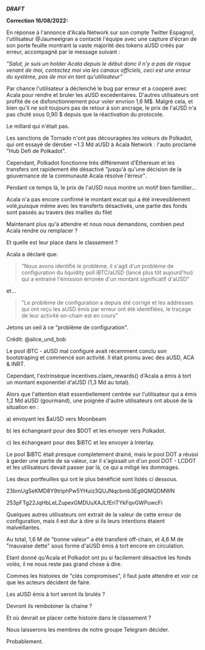 ***DRAFT***

**Correction 16/08/2022:**

En réponse à l'annonce d'Acala Network sur son compte Twitter Espagnol, l'utilisateur @Jaumeelgran a contacté l'équipe avec une capture d'écran de son porte feuille montrant la vaste majorité des tokens aUSD créés par erreur, accompagné par le message suivant :

*"Salut, je suis un holder Acala depuis le début donc il n'y a pas de risque venant de moi, contactez moi via les canaux officiels, ceci est une erreur du système, pas de moi en tant qu'utilisateur"*

Par chance l'utilisateur a déclenché le bug par erreur et a cooperé avec Acala pour rendre et bruler les aUSD excedentaires. D'autres utilisateurs ont profité de ce disfonctionnement pour voler envrion 1,6 M$. Malgré cela, et bien qu'il ne soit toujours pas de retour à son ancrage, le prix de l'aUSD n'a pas chuté sous 0,90 $ depuis que la réactivation du protocole.

Le millard qui n'était pas.

Les sanctions de Tornado n'ont pas découragées les voleurs de Polkadot, qui ont essayé de dérober ~1.3 Md aUSD à Acala Network : l'auto proclamé "Hub Defi de Polkadot".

Cependant, Polkadot fonctionne très différement d'Ethereum et les transfers ont rapidement été désactivé "jusqu'à qu'une décision de la gouvernance de la communauté Acala résolve l'érreur".

Pendant ce temps là, le prix de l'aUSD nous montre un motif bien famillier...

Acala n'a pas encore confirmé le montant excat qui a été irrevesiblement volé,puisque même avec les transferts désactivés, une partie des fonds sont passés au travers des mailles du filet

Maintenant plus qu'à attendre et nous nous demandons, combien peut Acala rendre ou remplacer ?

Et quelle est leur place dans le classement ?

Acala a déclaré que:

> "Nous avons identifié le problème, il s'agit d'un problème de configuration du liquidity poll iBTC/aUSD (lancé plus tôt aujourd'hui) qui a entrainé l'émission érronée d'un montant significatif d'aUSD"

et…

> "Le problème de configuration a depuis été corrigé et les addresses qui ont reçu les aUSD émis par erreur ont été identifiées, le traçage de leur activité on-chain est en cours"

Jetons un oeil à ce "problème de configuration".

Crédit: @alice_und_bob

Le pool iBTC - aUSD mal configuré avait récemment conclu son bootstraping et commencé son activité. Il était promu avec des aUSD, ACA & INRT.

Cependant, l'extrinsèque incentives.claim_rewards() d'Acala a émis à tort un montant exponentiel d'aUSD (1,3 Md au total).  

Alors que l'attention était essentiellement centrée sur l'utilisateur qui a émis 1,2 Md aUSD (gourmand), une poignée d'autre utilisateurs ont abusé de la situation en : 

a) envoyant les $aUSD vers Moonbeam

b) les échangeant pour des $DOT et les envoyer vers Polkadot.

c) les échangeant pour des $iBTC et les envoyer à Interlay.

Le pool $iBTC était presque completement drainé, mais le pool DOT a réussi à garder une partie de sa valeur, car il s'agissait un d'un pool DOT - LCDOT et les utilisateurs devait passer par là, ce qui a mitigé les dommages.

Les deux portfeuilles qui ont le plus bénéficié sont listés ci dessous.

23bmUgSeKMD8Y9triphPw5YHuiz3QUJNqcbmb3Eg9QMQDMWN

253pFTg22JqHbLeLZupexGMDUuXAJLfEriTYkFqvGWPuwcFi

Quelques autres utilisateurs ont extrait de la valeur de cette erreur de configuration, mais il est dur à dire si ils leurs intentions étaient malveillantes.

Au total, 1,6 M de "bonne valeur" a été transferé off-chain, et 4,6 M de "mauvaise dette" sous forme d'aUSD émis à tort encore en circulation.

Etant donné qu'Acala et Polkadot ont pu si facilement désactivé les fonds volés, il ne nous reste pas grand chose à dire.

Commes les histoires de "clés compromises", il faut juste attendre et voir ce que les acteurs décident de faire.

Les aUSD émis à tort seront ils brulés ?

Devront ils rembobiner la chaine ?

Et où devrait se placer cette histoire dans le classement ?

Nous laisserons les membres de notre groupe Telegram décider.

Probablement.